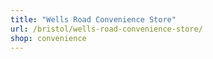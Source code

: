 ```yaml
---
title: "Wells Road Convenience Store"
url: /bristol/wells-road-convenience-store/
shop: convenience
---
```

